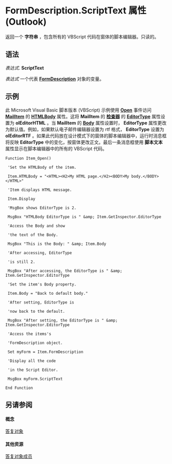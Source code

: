 
# FormDescription.ScriptText 属性 (Outlook)

返回一个 **字符串** ，包含所有的 VBScript 代码在窗体的脚本编辑器。只读的。


## 语法

 _表达式_. **ScriptText**

 _表达式_ 一个代表 **[FormDescription](c88f92c4-4cac-84b3-6118-1150d42d7cff.md)** 对象的变量。


## 示例

此 Microsoft Visual Basic 脚本版本 (VBScript) 示例使用 **[Open](656c16f7-d561-a8f7-e859-9ac24f357769.md)** 事件访问 **[MailItem](14197346-05d2-0250-fa4c-4a6b07daf25f.md)** 的 **[HTMLBody](c340fe05-9a99-3a32-3d6b-f2f7a568b299.md)** 属性。这将 **MailItem** 的 **[检查器](d7384756-669c-0549-1032-c3b864187994.md)** 的 **[EditorType](b19e552b-1e8a-8915-f793-396860910f40.md)** 属性设置为 **olEditorHTML** 。当 **MailItem** 的 **[Body](578567b1-893b-db4e-dddb-f3c237952c03.md)** 属性设置时， **EditorType** 属性更改为默认值。例如，如果默认电子邮件编辑器设置为 rtf 格式， **EditorType** 设置为 **olEditorRTF** 。如果此代码放在设计模式下的窗体的脚本编辑器中，运行时消息框将反映 **EditorType** 中的变化，按窗体更改正文。最后一条消息框使用 **脚本文本** 属性显示在脚本编辑器中的所有的 VBScript 代码。


```
Function Item_Open() 
 
 'Set the HTMLBody of the item. 
 
 Item.HTMLBody = "<HTML><H2>My HTML page.</H2><BODY>My body.</BODY></HTML>" 
 
 'Item displays HTML message. 
 
 Item.Display 
 
 'MsgBox shows EditorType is 2. 
 
 MsgBox "HTMLBody EditorType is " &amp; Item.GetInspector.EditorType 
 
 'Access the Body and show 
 
 'the text of the Body. 
 
 MsgBox "This is the Body: " &amp; Item.Body 
 
 'After accessing, EditorType 
 
 'is still 2. 
 
 MsgBox "After accessing, the EditorType is " &amp; Item.GetInspector.EditorType 
 
 'Set the item's Body property. 
 
 Item.Body = "Back to default body." 
 
 'After setting, EditorType is 
 
 'now back to the default. 
 
 MsgBox "After setting, the EditorType is " &amp; Item.GetInspector.EditorType 
 
 'Access the items's 
 
 'FormDescription object. 
 
 Set myForm = Item.FormDescription 
 
 'Display all the code 
 
 'in the Script Editor. 
 
 MsgBox myForm.ScriptText 
 
End Function
```


## 另请参阅


#### 概念


[答复对象](c88f92c4-4cac-84b3-6118-1150d42d7cff.md)
#### 其他资源


[答复对象成员](664724e9-e74b-32ad-93e4-8d4cb27b3082.md)